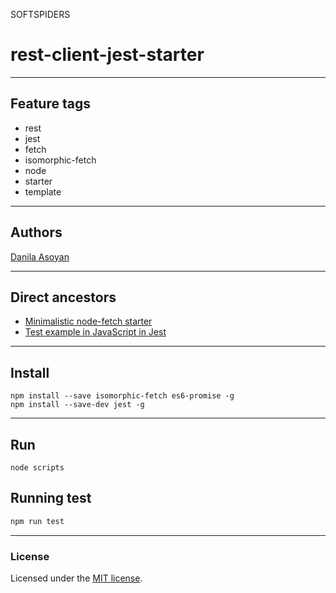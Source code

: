 SOFTSPIDERS

# rest-client-jest-starter

---

## Feature tags

- rest
- jest
- fetch
- isomorphic-fetch
- node
- starter
- template

---

## Authors

[Danila Asoyan](https://github.com/Danilkashtan)

---

## Direct ancestors
- [Minimalistic node-fetch starter](https://github.com/softspiders/node-fetch-starter)
- [Test example in JavaScript in Jest](https://github.com/softspiders/jest)

---

## Install

```
npm install --save isomorphic-fetch es6-promise -g
npm install --save-dev jest -g
```

---

## Run

```
node scripts
```

## Running test

```sh
npm run test
```

---

### License

Licensed under the [MIT license](./LICENSE). 

